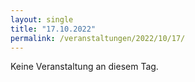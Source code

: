```yaml
---
layout: single
title: "17.10.2022"
permalink: /veranstaltungen/2022/10/17/
---
```


Keine Veranstaltung an diesem Tag.
